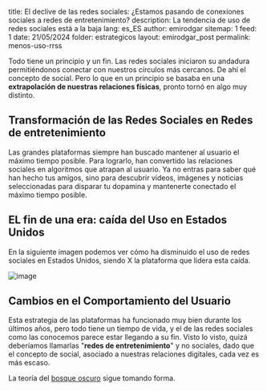 title: El declive de las redes sociales: ¿Estamos pasando de conexiones sociales a redes de entretenimiento?
description: La tendencia de uso de redes sociales está a la baja
lang: es_ES
author: emirodgar
sitemap: 1
feed: 1
date: 21/05/2024
folder: estrategicos
layout: emirodgar_post
permalink: menos-uso-rrss

Todo tiene un principio y un fin. Las redes sociales iniciaron su andadura permitiéndonos conectar con nuestros círculos más cercanos. De ahí el concepto de social.
Pero lo que en un principio se basaba en una **extrapolación de nuestras relaciones físicas**, pronto tornó en algo muy distinto.

## Transformación de las Redes Sociales en Redes de entretenimiento

Las grandes plataformas siempre han buscado mantener al usuario el máximo tiempo posible. Para lograrlo, han convertido las relaciones sociales en algoritmos que atrapan al usuario. Ya no entras para saber qué han hecho tus amigos, sino para descubrir vídeos, imágenes y noticias seleccionadas para disparar tu dopamina y mantenerte conectado el máximo tiempo posible.

## EL fin de una era: caída del Uso en Estados Unidos

En la siguiente imagen podemos ver cómo ha disminuido el uso de redes sociales en Estados Unidos, siendo X la plataforma que lidera esta caída.

![image](https://github.com/Emirodgar/w-emirodgar-com/assets/4302127/1f606e8f-07fb-4c67-b26a-c3c37b9729bf)


## Cambios en el Comportamiento del Usuario

Esta estrategia de las plataformas ha funcionado muy bien durante los últimos años, pero todo tiene un tiempo de vida, y el de las redes sociales como las conocemos parece estar llegando a su fin. Visto lo visto, quizá deberíamos llamarlas "**redes de entretenimiento**" y no sociales, dado que el concepto de social, asociado a nuestras relaciones digitales, cada vez es más escaso.

La teoría del [bosque oscuro](https://emirodgar.com/bosque-oscuro) sigue tomando forma.


